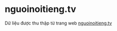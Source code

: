 # nguoinoitieng.tv

Dữ liệu được thu thập từ trang web [nguoinoitieng.tv](https://nguoinoitieng.tv/)